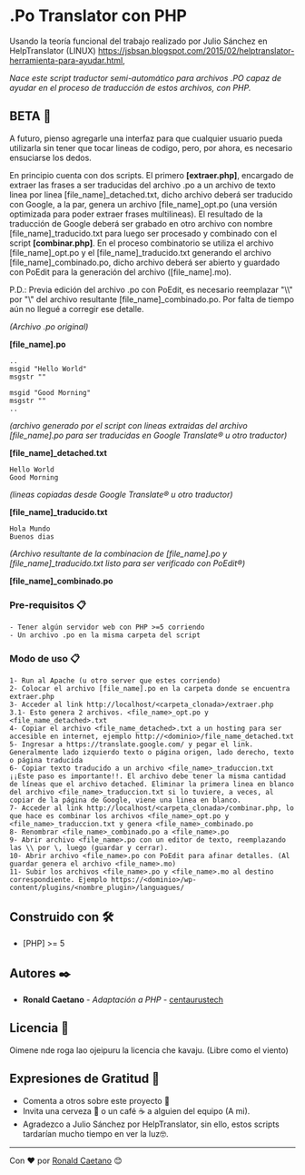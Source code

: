 # .Po Translator con PHP

Usando la teoría funcional del trabajo realizado por Julio Sánchez en HelpTranslator (LINUX)
https://jsbsan.blogspot.com/2015/02/helptranslator-herramienta-para-ayudar.html,

_Nace este script traductor semi-automático para archivos .PO capaz de ayudar en el proceso de traducción de estos archivos, con PHP._


## BETA 🚀

A futuro, pienso agregarle una interfaz para que cualquier usuario pueda utilizarla sin tener que tocar lineas de codigo, pero, por ahora, es necesario ensuciarse los dedos.

En principio cuenta con dos scripts. El primero **[extraer.php]**, encargado de extraer las frases a ser traducidas del archivo .po a un archivo de texto linea por linea [file_name]_detached.txt, dicho archivo deberá ser traducido con Google, a la par, genera un archivo [file_name]_opt.po (una versión optimizada para poder extraer frases multilineas). El resultado de la traducción de Google deberá ser grabado en otro archivo con nombre [file_name]_traducido.txt para luego ser procesado y combinado con el script **[combinar.php]**. En el proceso combinatorio se utiliza el archivo [file_name]_opt.po y el [file_name]_traducido.txt generando el archivo [file_name]_combinado.po, dicho archivo deberá ser abierto y guardado con PoEdit para la generación del archivo ([file_name].mo).

P.D.: Previa edición del archivo .po con PoEdit, es necesario reemplazar "\\\\" por "\\" del archivo resultante [file_name]_combinado.po. Por falta de tiempo aún no llegué a corregir ese detalle.

_(Archivo .po original)_

**[file_name].po**
```
..
msgid "Hello World"
msgstr ""

msgid "Good Morning"
msgstr ""
..
```
_(archivo generado por el script con lineas extraidas del archivo [file\_name].po para ser traducidas en Google Translate® u otro traductor)_

**[file_name]_detached.txt**
```
Hello World
Good Morning
```

_(lineas copiadas desde Google Translate® u otro traductor)_

**[file_name]_traducido.txt**
```
Hola Mundo
Buenos dias
```

_(Archivo resultante de la combinacion de [file\_name].po y [file_name]\_traducido.txt listo para ser verificado con PoEdit®)_

**[file_name]_combinado.po**


### Pre-requisitos 📋

```
- Tener algún servidor web con PHP >=5 corriendo
- Un archivo .po en la misma carpeta del script
```
### Modo de uso 📋

```
1- Run al Apache (u otro server que estes corriendo)
2- Colocar el archivo [file_name].po en la carpeta donde se encuentra extraer.php
3- Acceder al link http://localhost/<carpeta_clonada>/extraer.php
3.1- Esto genera 2 archivos. <file_name>_opt.po y <file_name_detached>.txt
4- Copiar el archivo <file_name_detached>.txt a un hosting para ser accesible en internet, ejemplo http://<dominio>/file_name_detached.txt
5- Ingresar a https://translate.google.com/ y pegar el link. Generalmente lado izquierdo texto o página origen, lado derecho, texto o página traducida
6- Copiar texto traducido a un archivo <file_name>_traduccion.txt ¡¡Este paso es importante!!. El archivo debe tener la misma cantidad de líneas que el archivo detached. Eliminar la primera linea en blanco del archivo <file_name>_traduccion.txt si lo tuviere, a veces, al copiar de la página de Google, viene una linea en blanco.
7- Acceder al link http://localhost/<carpeta_clonada>/combinar.php, lo que hace es combinar los archivos <file_name>_opt.po y <file_name>_traduccion.txt y genera <file_name>_combinado.po
8- Renombrar <file_name>_combinado.po a <file_name>.po
9- Abrir archivo <file_name>.po con un editor de texto, reemplazando las \\ por \, luego (guardar y cerrar).
10- Abrir archivo <file_name>.po con PoEdit para afinar detalles. (Al guardar genera el archivo <file_name>.mo)
11- Subir los archivos <file_name>.po y <file_name>.mo al destino correspondiente. Ejemplo https://<dominio>/wp-content/plugins/<nombre_plugin>/languagues/
```

## Construido con 🛠️

* [PHP] >= 5

## Autores ✒️

* **Ronald Caetano** - *Adaptación a PHP* - [centaurustech](https://github.com/centaurustech)

## Licencia 📄

Oimene nde roga lao ojeipuru la licencia che kavaju. (Libre como el viento)

## Expresiones de Gratitud 🎁

* Comenta a otros sobre este proyecto 📢
* Invita una cerveza 🍺 o un café ☕ a alguien del equipo (A mi). 
* Agradezco a Julio Sánchez por HelpTranslator, sin ello, estos scripts tardarían mucho tiempo en ver la luz🤓.

---
Con ❤️ por [Ronald Caetano](https://github.com/centaurustech) 😊
